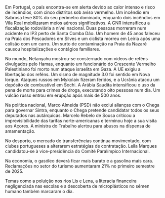 Em Portugal, o país encontra-se em alerta devido ao calor intenso e risco de incêndios, com cinco distritos sob aviso vermelho. Um incêndio em Sabrosa teve 80% do seu perímetro dominado, enquanto dois incêndios em Vila Real mobilizaram meios aéreos significativos. A GNR intensificou a fiscalização rodoviária a nível nacional. Duas pessoas morreram num acidente no IP3 perto de Santa Comba Dão. Um homem de 45 anos faleceu na Praia dos Pescadores em Silves e um ciclista morreu em Leiria após uma colisão com um carro. Um surto de contaminação na Praia da Nazaré causou hospitalizações e contágios familiares.

No mundo, Netanyahu mostrou-se consternado com vídeos de reféns divulgados pelo Hamas, enquanto um funcionário do Crescente Vermelho Palestiniano foi morto num ataque israelita em Gaza. A UE exigiu a libertação dos reféns. Um sismo de magnitude 3.0 foi sentido em Nova Iorque. Ataques russos em Mykolaiv fizeram feridos, e a Ucrânia atacou um depósito de combustível em Sochi. A Arábia Saudita intensificou o uso da pena de morte para crimes de droga, executando oito pessoas num dia. Um vulcão russo entrou em erupção após mais de 500 anos.

Na política nacional, Marco Almeida (PSD) não exclui alianças com o Chega para governar Sintra, enquanto o Chega pretende candidatar todos os seus deputados nas autárquicas. Marcelo Rebelo de Sousa criticou a imprevisibilidade das tarifas norte-americanas e terminou hoje a sua visita aos Açores. A ministra do Trabalho alertou para abusos na dispensa de amamentação.

No desporto, o mercado de transferências continua movimentado, com clubes portugueses a alterarem estratégias de contratação. Leila Marques candidatou-se à vice-presidência do Comité Paralímpico Internacional.

Na economia, o gasóleo deverá ficar mais barato e a gasolina mais cara. Reclamações no setor do turismo aumentaram 21% no primeiro semestre de 2025.

Temas como a poluição nos rios Lis e Lena, a literacia financeira negligenciada nas escolas e a descoberta de microplásticos no sémen humano também marcaram o dia.